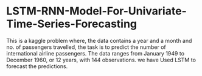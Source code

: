 # LSTM-RNN-Model-For-Univariate-Time-Series-Forecasting

This is a kaggle problem where, the data contains a year and a month and no. of passengers travelled, the task is to predict the number of international airline passengers. The data ranges from January 1949 to December 1960, or 12 years, with 144 observations. we have Used LSTM
 to forecast the predictions.

